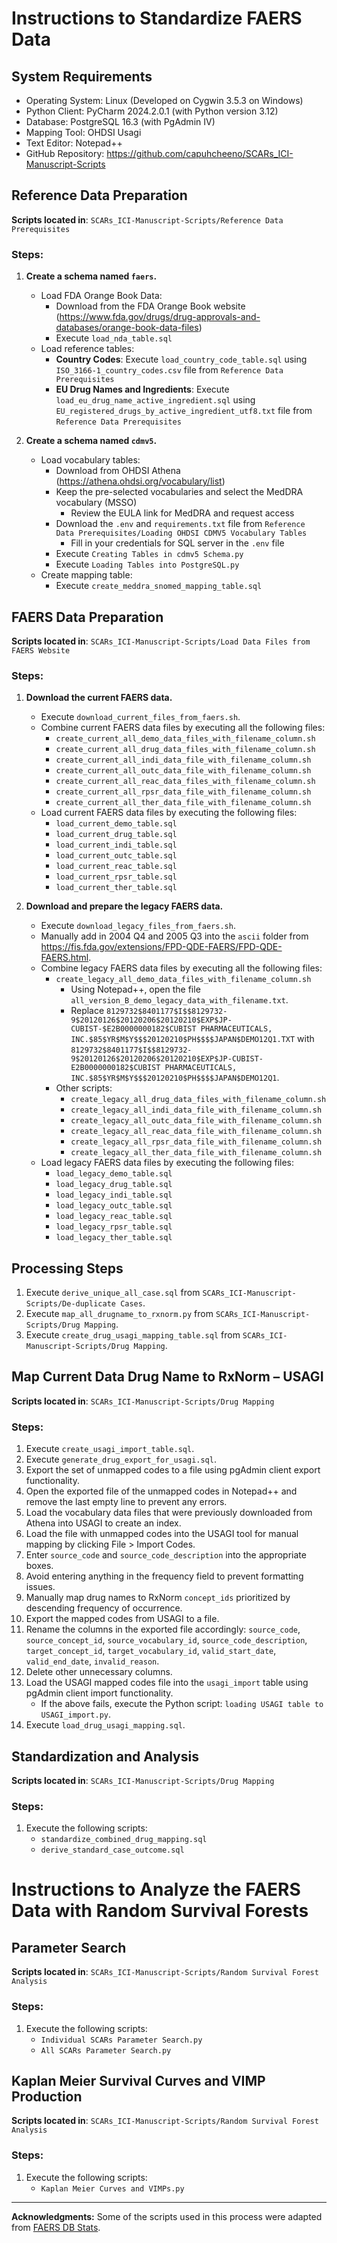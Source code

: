 
# Instructions to Standardize FAERS Data

## System Requirements
- Operating System: Linux (Developed on Cygwin 3.5.3 on Windows)
- Python Client: PyCharm 2024.2.0.1 (with Python version 3.12)
- Database: PostgreSQL 16.3 (with PgAdmin IV)
- Mapping Tool: OHDSI Usagi
- Text Editor: Notepad++
- GitHub Repository: https://github.com/capuhcheeno/SCARs_ICI-Manuscript-Scripts

## Reference Data Preparation
**Scripts located in**: `SCARs_ICI-Manuscript-Scripts/Reference Data Prerequisites`

### Steps:
1. **Create a schema named `faers`.**
   - Load FDA Orange Book Data:
     - Download from the FDA Orange Book website (https://www.fda.gov/drugs/drug-approvals-and-databases/orange-book-data-files)
     - Execute `load_nda_table.sql`
   - Load reference tables:
     - **Country Codes**: Execute `load_country_code_table.sql` using `ISO_3166-1_country_codes.csv` file from `Reference Data Prerequisites`
     - **EU Drug Names and Ingredients**: Execute `load_eu_drug_name_active_ingredient.sql` using `EU_registered_drugs_by_active_ingredient_utf8.txt` file from `Reference Data Prerequisites`

2. **Create a schema named `cdmv5`.**
   - Load vocabulary tables:
     - Download from OHDSI Athena (https://athena.ohdsi.org/vocabulary/list)
     - Keep the pre-selected vocabularies and select the MedDRA vocabulary (MSSO)
       - Review the EULA link for MedDRA and request access
     - Download the `.env` and `requirements.txt` file from `Reference Data Prerequisites/Loading OHDSI CDMV5 Vocabulary Tables`
       - Fill in your credentials for SQL server in the `.env` file 
     - Execute `Creating Tables in cdmv5 Schema.py`
     - Execute `Loading Tables into PostgreSQL.py`
   - Create mapping table:
     - Execute `create_meddra_snomed_mapping_table.sql`

## FAERS Data Preparation
**Scripts located in**: `SCARs_ICI-Manuscript-Scripts/Load Data Files from FAERS Website`

### Steps:
1. **Download the current FAERS data.**
   - Execute `download_current_files_from_faers.sh`.
   - Combine current FAERS data files by executing all the following files:
     - `create_current_all_demo_data_files_with_filename_column.sh`
     - `create_current_all_drug_data_files_with_filename_column.sh`
     - `create_current_all_indi_data_file_with_filename_column.sh`
     - `create_current_all_outc_data_file_with_filename_column.sh`
     - `create_current_all_reac_data_files_with_filename_column.sh`
     - `create_current_all_rpsr_data_file_with_filename_column.sh`
     - `create_current_all_ther_data_file_with_filename_column.sh`
   - Load current FAERS data files by executing the following files:
     - `load_current_demo_table.sql`
     - `load_current_drug_table.sql`
     - `load_current_indi_table.sql`
     - `load_current_outc_table.sql`
     - `load_current_reac_table.sql`
     - `load_current_rpsr_table.sql`
     - `load_current_ther_table.sql`

2. **Download and prepare the legacy FAERS data.**
   - Execute `download_legacy_files_from_faers.sh`.
   - Manually add in 2004 Q4 and 2005 Q3 into the `ascii` folder from https://fis.fda.gov/extensions/FPD-QDE-FAERS/FPD-QDE-FAERS.html.
   - Combine legacy FAERS data files by executing all the following files:
     - `create_legacy_all_demo_data_files_with_filename_column.sh`
       - Using Notepad++, open the file `all_version_B_demo_legacy_data_with_filename.txt`.
       - Replace `8129732$8401177$I$$8129732-9$20120126$20120206$20120210$EXP$JP-CUBIST-$E2B0000000182$CUBIST PHARMACEUTICALS, INC.$85$YR$M$Y$$$20120210$PH$$$$JAPAN$DEMO12Q1.TXT` with `8129732$8401177$I$$8129732-9$20120126$20120206$20120210$EXP$JP-CUBIST-E2B0000000182$CUBIST PHARMACEUTICALS, INC.$85$YR$M$Y$$$20120210$PH$$$$JAPAN$DEMO12Q1`.
     - Other scripts:
       - `create_legacy_all_drug_data_files_with_filename_column.sh`
       - `create_legacy_all_indi_data_file_with_filename_column.sh`
       - `create_legacy_all_outc_data_file_with_filename_column.sh`
       - `create_legacy_all_reac_data_file_with_filename_column.sh`
       - `create_legacy_all_rpsr_data_file_with_filename_column.sh`
       - `create_legacy_all_ther_data_file_with_filename_column.sh`
   - Load legacy FAERS data files by executing the following files:
     - `load_legacy_demo_table.sql`
     - `load_legacy_drug_table.sql`
     - `load_legacy_indi_table.sql`
     - `load_legacy_outc_table.sql`
     - `load_legacy_reac_table.sql`
     - `load_legacy_rpsr_table.sql`
     - `load_legacy_ther_table.sql`

## Processing Steps
1. Execute `derive_unique_all_case.sql` from `SCARs_ICI-Manuscript-Scripts/De-duplicate Cases`.
2. Execute `map_all_drugname_to_rxnorm.py` from `SCARs_ICI-Manuscript-Scripts/Drug Mapping`.
3. Execute `create_drug_usagi_mapping_table.sql` from `SCARs_ICI-Manuscript-Scripts/Drug Mapping`.

## Map Current Data Drug Name to RxNorm – USAGI
**Scripts located in**: `SCARs_ICI-Manuscript-Scripts/Drug Mapping`

### Steps:
1. Execute `create_usagi_import_table.sql`.
2. Execute `generate_drug_export_for_usagi.sql`.
3. Export the set of unmapped codes to a file using pgAdmin client export functionality.
4. Open the exported file of the unmapped codes in Notepad++ and remove the last empty line to prevent any errors.
5. Load the vocabulary data files that were previously downloaded from Athena into USAGI to create an index.
6. Load the file with unmapped codes into the USAGI tool for manual mapping by clicking File > Import Codes.
7. Enter `source_code` and `source_code_description` into the appropriate boxes.
8. Avoid entering anything in the frequency field to prevent formatting issues.
9. Manually map drug names to RxNorm `concept_ids` prioritized by descending frequency of occurrence.
10. Export the mapped codes from USAGI to a file.
11. Rename the columns in the exported file accordingly: `source_code`, `source_concept_id`, `source_vocabulary_id`, `source_code_description`, `target_concept_id`, `target_vocabulary_id`, `valid_start_date`, `valid_end_date`, `invalid_reason`.
12. Delete other unnecessary columns.
13. Load the USAGI mapped codes file into the `usagi_import` table using pgAdmin client import functionality.
    -  If the above fails, execute the Python script: `loading USAGI table to USAGI_import.py`.
14. Execute `load_drug_usagi_mapping.sql`.

## Standardization and Analysis
**Scripts located in**: `SCARs_ICI-Manuscript-Scripts/Drug Mapping`

### Steps:
1. Execute the following scripts:
   - `standardize_combined_drug_mapping.sql`
   - `derive_standard_case_outcome.sql`

# Instructions to Analyze the FAERS Data with Random Survival Forests

## Parameter Search
**Scripts located in**: `SCARs_ICI-Manuscript-Scripts/Random Survival Forest Analysis`

### Steps:
1. Execute the following scripts:
   - `Individual SCARs Parameter Search.py`
   - `All SCARs Parameter Search.py`

## Kaplan Meier Survival Curves and VIMP Production
**Scripts located in**: `SCARs_ICI-Manuscript-Scripts/Random Survival Forest Analysis`

### Steps:
1. Execute the following scripts:
   - `Kaplan Meier Curves and VIMPs.py`

---

**Acknowledgments:**
Some of the scripts used in this process were adapted from [FAERS DB Stats](https://github.com/ltscomputingllc/faersdbstats).

